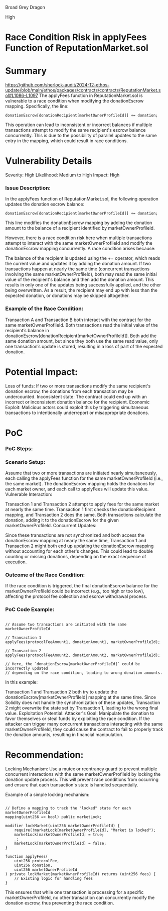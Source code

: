 Broad Grey Dragon

High

# Race Condition Risk in applyFees Function of ReputationMarket.sol

# Summary
https://github.com/sherlock-audit/2024-12-ethos-update/blob/main/ethos/packages/contracts/contracts/ReputationMarket.sol#L1086-L1097
The applyFees function in ReputationMarket.sol is vulnerable to a race condition when modifying the donationEscrow mapping. Specifically, the line:

```solidity
donationEscrow[donationRecipient[marketOwnerProfileId]] += donation;
```
This operation can lead to inconsistent or incorrect balances if multiple transactions attempt to modify the same recipient's escrow balance concurrently. This is due to the possibility of parallel updates to the same entry in the mapping, which could result in race conditions.
# Vulnerability Details
Severity: High
Likelihood: Medium to High
Impact: High
### Issue Description:
In the applyFees function of ReputationMarket.sol, the following operation updates the donation escrow balance:

```solidity
donationEscrow[donationRecipient[marketOwnerProfileId]] += donation;
```
This line modifies the donationEscrow mapping by adding the donation amount to the balance of a recipient identified by marketOwnerProfileId.

However, there is a race condition risk here when multiple transactions attempt to interact with the same marketOwnerProfileId and modify the donationEscrow mapping concurrently. A race condition arises because:

The balance of the recipient is updated using the += operator, which reads the current value and updates it by adding the donation amount.
If two transactions happen at nearly the same time (concurrent transactions involving the same marketOwnerProfileId), both may read the same initial value of the recipient's balance and then add the donation amount. This results in only one of the updates being successfully applied, and the other being overwritten.
As a result, the recipient may end up with less than the expected donation, or donations may be skipped altogether.
### Example of the Race Condition:
Transaction A and Transaction B both interact with the contract for the same marketOwnerProfileId.
Both transactions read the initial value of the recipient’s balance in donationEscrow[donationRecipient[marketOwnerProfileId]].
Both add the same donation amount, but since they both use the same read value, only one transaction’s update is stored, resulting in a loss of part of the expected donation.
# Potential Impact:
Loss of funds: If two or more transactions modify the same recipient's donation escrow, the donations from each transaction may be undercounted.
Inconsistent state: The contract could end up with an incorrect or inconsistent donation balance for the recipient.
Economic Exploit: Malicious actors could exploit this by triggering simultaneous transactions to intentionally underreport or misappropriate donations.
# PoC
### PoC Steps:
### Scenario Setup:

Assume that two or more transactions are initiated nearly simultaneously, each calling the applyFees function for the same marketOwnerProfileId (i.e., the same market).
The donationEscrow mapping holds the donations for each market owner, and each call to applyFees will update this value.
Vulnerable Interaction:

Transaction 1 and Transaction 2 attempt to apply fees for the same market at nearly the same time.
Transaction 1 first checks the donationRecipient mapping, and Transaction 2 does the same.
Both transactions calculate the donation, adding it to the donationEscrow for the given marketOwnerProfileId.
Concurrent Updates:

Since these transactions are not synchronized and both access the donationEscrow mapping at nearly the same time, Transaction 1 and Transaction 2 might both end up updating the donationEscrow mapping without accounting for each other's changes.
This could lead to double counting or missing donations, depending on the exact sequence of execution.
### Outcome of the Race Condition:

If the race condition is triggered, the final donationEscrow balance for the marketOwnerProfileId could be incorrect (e.g., too high or too low), affecting the protocol fee collection and escrow withdrawal process.
### PoC Code Example:
```solidity

// Assume two transactions are initiated with the same marketOwnerProfileId

// Transaction 1
applyFees(protocolFeeAmount1, donationAmount1, marketOwnerProfileId);

// Transaction 2
applyFees(protocolFeeAmount2, donationAmount2, marketOwnerProfileId);

// Here, the `donationEscrow[marketOwnerProfileId]` could be incorrectly updated
// depending on the race condition, leading to wrong donation amounts.
```
In this example:

Transaction 1 and Transaction 2 both try to update the donationEscrow[marketOwnerProfileId] mapping at the same time.
Since Solidity does not handle the synchronization of these updates, Transaction 2 might overwrite the state set by Transaction 1, leading to the wrong final value.
Exploitation Potential:
Attacker's Goal: Manipulate the donation to favor themselves or steal funds by exploiting the race condition.
If the attacker can trigger many concurrent transactions interacting with the same marketOwnerProfileId, they could cause the contract to fail to properly track the donation amounts, resulting in financial manipulation.
# Recommendation:
Locking Mechanism: Use a mutex or reentrancy guard to prevent multiple concurrent interactions with the same marketOwnerProfileId by locking the donation update process. This will prevent race conditions from occurring and ensure that each transaction's state is handled sequentially.

Example of a simple locking mechanism:

```solidity

// Define a mapping to track the "locked" state for each marketOwnerProfileId
mapping(uint256 => bool) public marketLock;

modifier lockMarket(uint256 marketOwnerProfileId) {
    require(!marketLock[marketOwnerProfileId], "Market is locked");
    marketLock[marketOwnerProfileId] = true;
    _;
    marketLock[marketOwnerProfileId] = false;
}

function applyFees(
    uint256 protocolFee,
    uint256 donation,
    uint256 marketOwnerProfileId
) private lockMarket(marketOwnerProfileId) returns (uint256 fees) {
    // Existing logic for handling fees
}
```
This ensures that while one transaction is processing for a specific marketOwnerProfileId, no other transaction can concurrently modify the donation escrow, thus preventing the race condition.